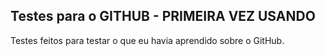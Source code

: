## Testes para o GITHUB - PRIMEIRA VEZ USANDO

Testes feitos para testar o que eu havia aprendido sobre o GitHub.
